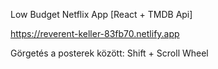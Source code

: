 Low Budget Netflix App
[React + TMDB Api]

https://reverent-keller-83fb70.netlify.app

Görgetés a posterek között: Shift + Scroll Wheel
